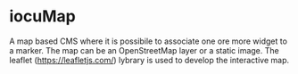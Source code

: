 # iocuMap 
A map based CMS where it is possibile to associate one ore more widget to a marker. The map can be an OpenStreetMap layer or a static image. The leaflet (https://leafletjs.com/) lybrary is used to develop the interactive map.

